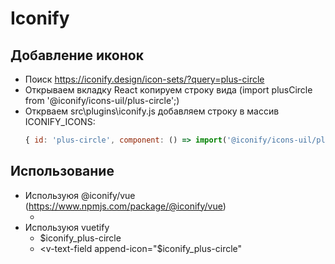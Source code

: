 
# Iconify
## Добавление иконок
 * Поиск https://iconify.design/icon-sets/?query=plus-circle
 * Открываем вкладку React копируем строку вида (import plusCircle from '@iconify/icons-uil/plus-circle';)
 * Открваем src\plugins\iconify.js добавляем строку в массив ICONIFY_ICONS:
    ```js
    { id: 'plus-circle', component: () => import('@iconify/icons-uil/plus-circle') },
    ``` 
## Использование
 *  Используюя @iconify/vue (https://www.npmjs.com/package/@iconify/vue)
    *  <iconify-icon icon="plus-circle" height="24" />  
 * Используюя vuetify
    *  <v-icon>$iconify_plus-circle</v-icon>
    *  <v-text-field  append-icon="$iconify_plus-circle"
    